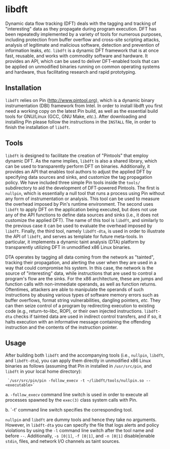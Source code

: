 # libdft

Dynamic data flow tracking (DFT) deals with the tagging and tracking of
"interesting" data as they propagate during program execution. DFT has been
repeatedly implemented by a variety of tools for numerous purposes, including
protection from buffer overflow and cross-site scripting attacks, analysis of
legitimate and malicious software, detection and prevention of information
leaks, _etc._ `libdft` is a dynamic DFT framework that is at once fast, reusable,
and works with commodity software and hardware. It provides an API, which can
be used to deliver DFT-enabled tools that can be applied on unmodified binaries
running on common operating systems and hardware, thus facilitating research
and rapid prototyping.

## Installation
`libdft` relies on Pin (http://www.pintool.org), which is a dynamic binary
instrumentation (DBI) framework from Intel. In order to install libdft you first
need a working copy on the latest Pin build, as well as the essential build
tools for GNU/Linux (GCC, GNU Make, _etc._). After downloading and installing
Pin please follow the instructions in the `INSTALL` file, in order to finish the
installation of `libdft`.

## Tools
`libdft` is designed to facilitate the creation of "Pintools" that employ
dynamic DFT. As the name implies, `libdft` is also a shared library, which can be 
used to transparently perform DFT on binaries. Additionally, it provides an API 
that enables tool authors to adjust the applied DFT by specifying data sources
and sinks, and customize the tag propagation policy. We have included three
simple Pin tools inside the `tools/` subdirectory to aid the development of
DFT-powered Pintools. The first is `nullpin`, which is essentially a null tool
that runs a process using Pin without any form of instrumentation or analysis.
This tool can be used to measure the overhead imposed by Pin's runtime
environment. The second uses `libdft` to apply DFT on the application being
executed, but does not use any of the API functions to define data sources and
sinks (i.e., it does not customize the applied DFT). The name of this tool is
`libdft`, and similarly to the previous case it can be used to evaluate the
overhead imposed by `libdft`. Finally, the third tool, namely `libdft-dta`, is
used in order to illustrate the API of `libdft`, and serves as template for future
meta-tools. In particular, it implements a dynamic taint analysis (DTA)
platform by transparently utilizing DFT in unmodified x86 Linux binaries.

DTA operates by tagging all data coming from the network as "tainted",
tracking their propagation, and alerting the user when they are used in a way
that could compromise his system. In this case, the network is the source of
"interesting" data, while instructions that are used to control a program's flow
are the sinks. For the x86 architecture, these are jumps and function calls with
non-immediate operands, as well as function returns. Oftentimes, attackers are
able to manipulate the operands of such instructions by abusing various types of
software memory errors such as buffer overflows, format string vulnerabilities, 
dangling pointers, _etc._ They can then seize control of a program by redirecting 
execution to existing code (e.g., return-to-libc, ROP), or their own injected
instructions. `libdft-dta` checks if tainted data are used in indirect control
transfers, and if so, it halts execution with an informative message containing 
the offending instruction and the contents of the instruction pointer.

## Usage
After building both `libdft` and the accompanying tools (i.e., `nullpin`, `libdft`,
and `libdft-dta`), you can apply them directly in unmodified x86 Linux binaries
as follows (assuming that Pin in installed in `/usr/src/pin`, and `libdft` in your
local home directory):
     
     `/usr/src/pin/pin -follow_execv -t ~/libdft/tools/nullpin.so -- <executable>`

  a. `-follow_execv` command line switch is used in order to execute all
     processes spawned by the `exec(3)` class system calls with Pin.

  b. `-t' command line switch specifies the corresponding tool.

`nullpin` and `libdft` are dummy tools and hence they take no arguments. However, 
in `libdft-dta` you can specify the file that logs alerts and policy violations by
using the `-l` command line switch after the tool name and before `--`.
Additionally, `-s [0|1]`, `-f [0|1]`, and `-n [0|1]` disable|enable `stdin`,
files, and network I/O channels as taint sources.
